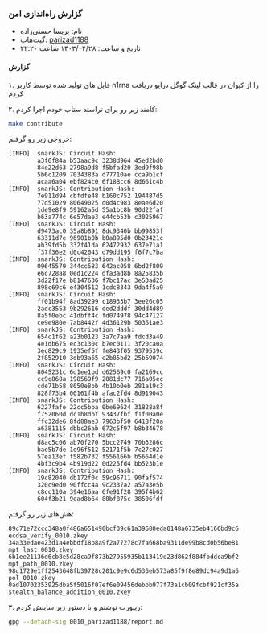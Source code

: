 ### گزارش راه‌اندازی امن

* نام:‌ پریسا حسنی‌زاده
* گیت‌هاب: ‌[parizad1188](https://github.com/parizad1188)
* تاریخ و ساعت: ‌۱۴۰۳/۰۴/۲۸ ساعت ۲۲:۲۰

#### گزارش

۱. فایل های تولید شده توسط کاربر n1rna را از کیوان در قالب لینک گوگل درایو دریافت کردم

۲. کامند زیر رو برای تراستد ستاپ خودم اجرا کردم:

```bash
make contribute
```

خروجی زیر رو گرفتم:

```
[INFO]  snarkJS: Circuit Hash: 
		a3f6f84a b53aac9c 3238d964 45ed2bd0
		84e22d63 2798a9d8 f5bfad20 3ed9f98b
		5b6c1209 7034383a d77710ae cca9b1cf
		acaa6a04 ebf824c0 6f188cc6 8d661c4b
[INFO]  snarkJS: Contribution Hash: 
		7e911d94 cbfdfe48 b160c752 194487d5
		77d51029 80649025 d0d4c983 8eae6d20
		1de9e8f9 59162a5d 55a1bc8b 90d22faf
		b63a774c 6e57dae3 e44cb53b c3025967
[INFO]  snarkJS: Circuit Hash: 
		d9473ac0 35a8b891 8dc9340b bb99853f
		63311d7e 96901b0b b0a895d0 0b23421c
		ab39fd5b 332f41da 62472932 637e71a1
		f37f36e2 d0c42043 d79dd195 f6f7c7ba
[INFO]  snarkJS: Contribution Hash: 
		09645579 344cc583 642ac058 6bd2f809
		e6c728a8 0ed1c224 dfa3ad8b 8a25835b
		3d22f17e b8147636 f7bc17ac 3e53ad25
		898c69c6 e4304512 1cdc8343 9da4f5a9
[INFO]  snarkJS: Circuit Hash: 
		ff01b94f 8ad39299 c18933b7 3ee26c05
		2adc3553 9b292616 ded2dddf 30dd4d89
		8a5f0ebc 41dbff4c fd074978 94c47127
		ce9e980e 7ab8442f 4d36129b 50361ae3
[INFO]  snarkJS: Contribution Hash: 
		654c1f62 a23b0123 3a7c7aa9 fdcd3a49
		4e1db675 ec3c130c b7ec0111 3f20ca0a
		3ec829c9 1935ef5f fe843f05 9379539c
		2f852910 3db93a65 e2b85bd2 25b69074
[INFO]  snarkJS: Circuit Hash: 
		8045231c 6d1ee1bd d62569c0 fa2169cc
		cc9c868a 198569f9 2081dc77 716a05ec
		cde71b58 8050e8bb 4b10b0eb 281a19c3
		828f73b4 00161f4b afac2fd4 8d919043
[INFO]  snarkJS: Contribution Hash: 
		6227fafe 22cc5bba 0be69624 31828a8f
		f752060d dc1b8dbf 93437fbf f1f00a0e
		ffc32de6 8fd88ae3 7963bf50 6418f20a
		a6381115 dbbc26ab 672c5f97 b8b34678
[INFO]  snarkJS: Circuit Hash: 
		d8ac5c06 ab70f270 5bcc2749 70b3286c
		bae5b7de 1e96f512 52171f5b 7c27c027
		57ea13ef f582b732 f556166b b5664d1e
		4bf3c9b4 4b919d22 0d225fd4 bb523b1e
[INFO]  snarkJS: Contribution Hash: 
		19c82040 db172f0c 59c96711 90faf574
		320c9ed0 90ffcc4a 9c2337a2 a57a3e5b
		c8cc110a 394e16aa 6fe91f28 395f4b62
		604f3b21 9ead8b64 80bf875c 38506fdf
```

هش‌های زیر رو گرفتم:
```
89c71e72ccc348a0f486a651490bcf39c61a39680eda0148a6735eb4166bd9c6 ecdsa_verify_0010.zkey
34a33edae423d1a4ebbdf18b8a9f2a77278c7fa668ba9311de99b8cd0b56be81 mpt_last_0010.zkey
6b1ee21136d6cb8e5d28ca9f873b27955935b113419e23d862f884fbddca9bf2 mpt_path_0010.zkey
98c1729e1ff2543648fb39728c201c9e9c6d536eb573a85f9f8e89dc94a9d1a6 pol_0010.zkey
0ad10702353925dba5f5016f07ef6e09456debbb977f73a1cb09fcbf921cf35a stealth_balance_addition_0010.zkey
```

۳. ریپورت نوشتم و با دستور زیر ساینش کردم:
```bash
gpg --detach-sig 0010_parizad1188/report.md
```